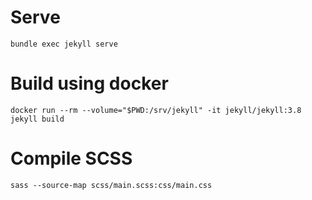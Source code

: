 # Serve

`bundle exec jekyll serve`


# Build using docker

`docker run --rm --volume="$PWD:/srv/jekyll" -it jekyll/jekyll:3.8 jekyll build`

# Compile SCSS
`sass --source-map scss/main.scss:css/main.css`
